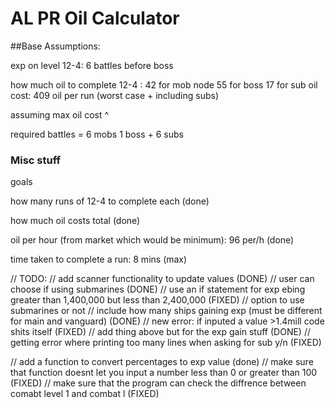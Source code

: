 # AL PR Oil Calculator

##Base Assumptions:

exp on level 12-4: 6 battles before boss

how much oil to complete 12-4 : 42 for mob node 55 for boss 17 for sub
oil cost: 409 oil per run (worst case + including subs)

assuming max oil cost ^

required battles = 6 mobs 1 boss + 6 subs

### Misc stuff

goals

how many runs of 12-4 to complete each (done)

how much oil costs total (done)

oil per hour (from market which would be minimum): 96 per/h (done)

time taken to complete a run: 8 mins (max)

// TODO:
// add scanner functionality to update values (DONE)
// user can choose if using submarines (DONE)
// use an if statement for exp ebing greater than 1,400,000 but less than 2,400,000 (FIXED)
// option to use submarines or not
// include how many ships gaining exp (must be different for main and vanguard) (DONE)
// new error: if inputed a value >1.4mill code shits itself (FIXED)
// add thing above but for the exp gain stuff (DONE)
// getting error where printing too many lines when asking for sub y/n (FIXED)

// add a function to convert percentages to exp value (done)
// make sure that function doesnt let you input a number less than 0 or greater than 100 (FIXED)
// make sure that the program can check the diffrence between comabt level 1 and combat l (FIXED)
